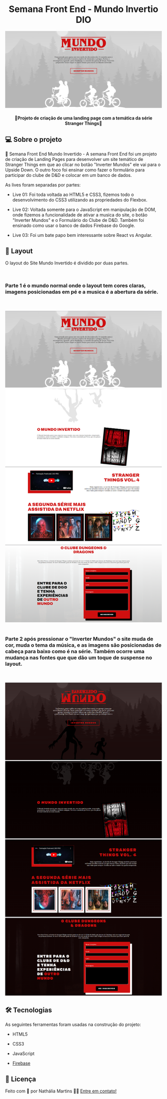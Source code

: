 
<h1 align="center">Semana Front End - Mundo Invertio DIO</h1>

<img src="https://github.com/namartiinss/mundoInvertido/blob/master/assets/images/readme/bannerHome.png?raw=true" />

</h1>

<h4 align="center"> 🚀Projeto de criação de uma landing page com a temática da série Stranger Things🚀 </h4>

##  💻 Sobre o projeto

  
🔧 Semana Front End Mundo Invertido - A semana Front End foi um projeto de criação de Landing Pages para desenvolver um site temático de Stranger Things em que ao clicar no botão "Inverter Mundos" ele vai para o Upside Down. O outro foco foi ensinar como fazer o formulário para participar do clube de D&D e colocar em um banco de dados. 

  

As lives foram separadas por partes:

- Live 01: Foi toda voltada ao HTML5 e CSS3, fizemos todo o desenvolvimento do CSS3 utilizando as propriedades do Flexbox.

- Live 02: Voltada somente para o JavaScript em manipulação de DOM, onde fizemos a funcionalidade de ativar a musica do site, o botão "Inverter Mundos" e o Formulário do Clube de D&D. Também foi ensinado como usar o banco de dados Firebase do Google.

- Live 03: Foi um bate papo bem interessante sobre React vs Angular.


##  🎨 Layout
O layout do Site Mundo Invertido é dividido por duas partes.

 <br> 

### Parte 1 é o mundo normal onde o layout tem cores claras, imagens posicionadas em pé e a musica é a abertura da série.

 <br>
 <br> 

<img src="https://github.com/namartiinss/mundoInvertido/blob/master/assets/images/readme/mundoInvertido.png?raw=true">

<img src="https://github.com/namartiinss/mundoInvertido/blob/master/assets/images/readme/sobreUpsideDown.png?raw=true">

<img src="https://github.com/namartiinss/mundoInvertido/blob/master/assets/images/readme/galeriaNormal.png?raw=true">

<img src="https://github.com/namartiinss/mundoInvertido/blob/master/assets/images/readme/formulario.png?raw=true">

 <br>
 <br> 
 
### Parte 2 após pressionar o "Inverter Mundos" o site muda de cor, muda o tema da música, e as imagens são posicionadas de cabeça para baixo como é na série. Também ocorre uma mudança nas fontes que que dão um toque de suspense no layout.

 <br>
 <br> 

<img src="https://github.com/namartiinss/mundoInvertido/blob/master/assets/images/readme/bannerInvertido.png?raw=true">

<img src="https://github.com/namartiinss/mundoInvertido/blob/master/assets/images/readme/sobreUpsideDown-invertido.png?raw=true">

<img src="https://github.com/namartiinss/mundoInvertido/blob/master/assets/images/readme/galleriaInvertida.png?raw=true">

<img src="https://github.com/namartiinss/mundoInvertido/blob/master/assets/images/readme/formularioInvertido.png?raw=true">


##  🛠 Tecnologias
  

As seguintes ferramentas foram usadas na construção do projeto:

  

- HTML5

- CSS3

- JavaScript

- [Firebase](https://firebase.google.com/)

##  📝 Licença

Feito com 💚 por Nathália Martins 👋🏽 [Entre em contato!](https://www.linkedin.com/in/nathalia-martinss-dev/)
  
